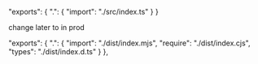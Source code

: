 "exports": {
".": {
"import": "./src/index.ts"
}
}

change later to in prod

"exports": {
".": {
"import": "./dist/index.mjs",
"require": "./dist/index.cjs",
"types": "./dist/index.d.ts"
}
},
